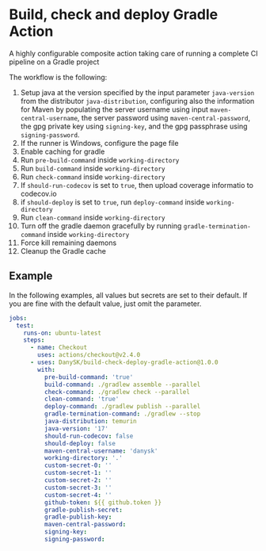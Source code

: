 # Build, check and deploy Gradle Action

A highly configurable composite action taking care of running a complete CI pipeline on a Gradle project

The workflow is the following:

1. Setup java at the version specified by the input parameter `java-version` from the distributor `java-distribution`, configuring also the information for Maven by populating the server username using input `maven-central-username`, the server password using `maven-central-password`, the gpg private key using `signing-key`, and the gpg passphrase using `signing-password`.
0. If the runner is Windows, configure the page file
0. Enable caching for gradle
0. Run `pre-build-command` inside `working-directory`
0. Run `build-command` inside `working-directory`
0. Run `check-command` inside `working-directory`
0. If `should-run-codecov` is set to `true`, then upload coverage informatio to codecov.io
0. if `should-deploy` is set to `true`, run `deploy-command` inside `working-directory`
0. Run `clean-command` inside `working-directory`
0. Turn off the gradle daemon gracefully by running `gradle-termination-command` inside `working-directory`
0. Force kill remaining daemons
0. Cleanup the Gradle cache

## Example

In the following examples, all values but secrets are set to their default. If you are fine with the default value, just omit the parameter.

```yaml
jobs:
  test:
    runs-on: ubuntu-latest
    steps:
      - name: Checkout
        uses: actions/checkout@v2.4.0
      - uses: DanySK/build-check-deploy-gradle-action@1.0.0
        with:
          pre-build-command: 'true'
          build-command: ./gradlew assemble --parallel
          check-command: ./gradlew check --parallel
          clean-command: 'true'
          deploy-command: ./gradlew publish --parallel
          gradle-termination-command: ./gradlew --stop
          java-distribution: temurin
          java-version: '17'
          should-run-codecov: false
          should-deploy: false
          maven-central-username: 'danysk'
          working-directory: '.'
          custom-secret-0: ''
          custom-secret-1: ''
          custom-secret-2: ''
          custom-secret-3: ''
          custom-secret-4: ''
          github-token: ${{ github.token }}
          gradle-publish-secret:
          gradle-publish-key:
          maven-central-password:
          signing-key:
          signing-password:
```
